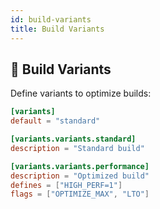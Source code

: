 ```yaml
---
id: build-variants
title: Build Variants
---
```


## 🚩 Build Variants

Define variants to optimize builds:

```toml
[variants]
default = "standard"

[variants.variants.standard]
description = "Standard build"

[variants.variants.performance]
description = "Optimized build"
defines = ["HIGH_PERF=1"]
flags = ["OPTIMIZE_MAX", "LTO"]